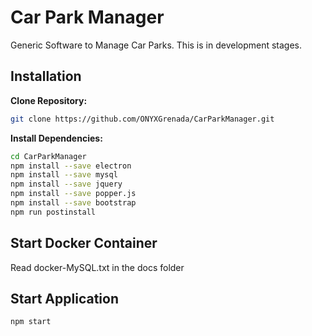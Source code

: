 # Car Park Manager
Generic Software to Manage Car Parks. This is in development stages.

## Installation

**Clone Repository:**
```bash
git clone https://github.com/ONYXGrenada/CarParkManager.git
```

**Install Dependencies:**
```bash
cd CarParkManager
npm install --save electron
npm install --save mysql
npm install --save jquery
npm install --save popper.js
npm install --save bootstrap
npm run postinstall
```

## Start Docker Container
Read docker-MySQL.txt in the docs folder

## Start Application
```bash
npm start
```
